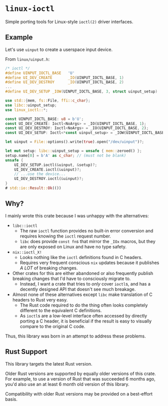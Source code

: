 # `linux-ioctl`

Simple porting tools for Linux-style `ioctl(2)` driver interfaces.

## Example

Let's use `uinput` to create a userspace input device.

From `linux/uinput.h`:

```c
/* ioctl */
#define UINPUT_IOCTL_BASE	'U'
#define UI_DEV_CREATE		_IO(UINPUT_IOCTL_BASE, 1)
#define UI_DEV_DESTROY		_IO(UINPUT_IOCTL_BASE, 2)
...
#define UI_DEV_SETUP _IOW(UINPUT_IOCTL_BASE, 3, struct uinput_setup)
```

```rust
use std::{mem, fs::File, ffi::c_char};
use libc::uinput_setup;
use linux_ioctl::*;

const UINPUT_IOCTL_BASE: u8 = b'U';
const UI_DEV_CREATE: Ioctl<NoArgs> = _IO(UINPUT_IOCTL_BASE, 1);
const UI_DEV_DESTROY: Ioctl<NoArgs> = _IO(UINPUT_IOCTL_BASE, 2);
const UI_DEV_SETUP: Ioctl<*const uinput_setup> = _IOW(UINPUT_IOCTL_BASE, 3);

let uinput = File::options().write(true).open("/dev/uinput")?;

let mut setup: libc::uinput_setup = unsafe { mem::zeroed() };
setup.name[0] = b'A' as c_char; // (must not be blank)
unsafe {
    UI_DEV_SETUP.ioctl(&uinput, &setup)?;
    UI_DEV_CREATE.ioctl(&uinput)?;
    // ...use the device...
    UI_DEV_DESTROY.ioctl(&uinput)?;
}
# std::io::Result::Ok(())
```

## Why?

I mainly wrote this crate because I was unhappy with the alternatives:

- `libc::ioctl`
  - The raw `ioctl` function provides no built-in error conversion and requires knowing the `ioctl` request number.
  - `libc` does provide `const fn`s that mirror the `_IOx` macros, but they are only exposed on Linux and have no type safety.
- `nix::ioctl_X!`
  - Looks nothing like the `ioctl` definitions found in C headers.
  - Requires very frequent conscious `nix` updates because it publishes *A LOT* of breaking changes.
- Other crates for this are either abandoned or also frequently publish breaking changes that I'd have to consciously migrate to.
  - Instead, I want a crate that tries to *only* cover `ioctl`s, and has a decently designed API that doesn't see much breakage.
- Almost none of these alternatives except `libc` make translation of C headers to Rust very easy.
  - The Rust code required to do the thing often looks completely different to the equivalent C definitions.
  - As `ioctl`s are a low-level interface often accessed by directly porting a C header, it is beneficial if the result is easy to visually compare to the original C code.

Thus, this library was born in an attempt to address these problems.

## Rust Support

This library targets the latest Rust version.

Older Rust versions are supported by equally older versions of this crate. For example, to use a
version of Rust that was succeeded 6 months ago, you'd also use an at least 6 month old version of
this library.

Compatibility with older Rust versions may be provided on a best-effort basis.

